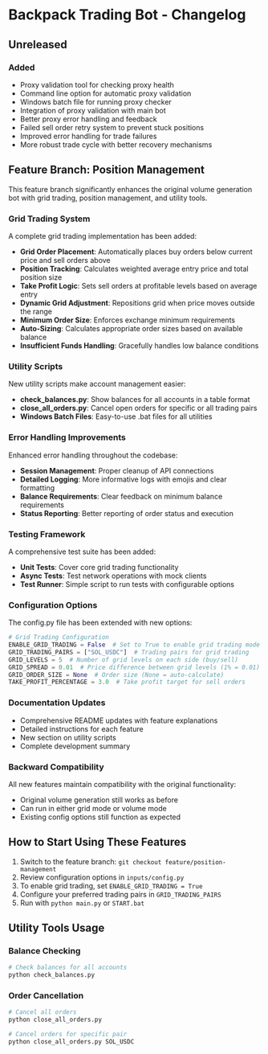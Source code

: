# Backpack Trading Bot - Changelog

## Unreleased
### Added
- Proxy validation tool for checking proxy health
- Command line option for automatic proxy validation
- Windows batch file for running proxy checker
- Integration of proxy validation with main bot
- Better proxy error handling and feedback
- Failed sell order retry system to prevent stuck positions
- Improved error handling for trade failures
- More robust trade cycle with better recovery mechanisms

## Feature Branch: Position Management

This feature branch significantly enhances the original volume generation bot with grid trading, position management, and utility tools.

### Grid Trading System

A complete grid trading implementation has been added:

- **Grid Order Placement**: Automatically places buy orders below current price and sell orders above
- **Position Tracking**: Calculates weighted average entry price and total position size
- **Take Profit Logic**: Sets sell orders at profitable levels based on average entry
- **Dynamic Grid Adjustment**: Repositions grid when price moves outside the range
- **Minimum Order Size**: Enforces exchange minimum requirements
- **Auto-Sizing**: Calculates appropriate order sizes based on available balance
- **Insufficient Funds Handling**: Gracefully handles low balance conditions

### Utility Scripts

New utility scripts make account management easier:

- **check_balances.py**: Show balances for all accounts in a table format
- **close_all_orders.py**: Cancel open orders for specific or all trading pairs
- **Windows Batch Files**: Easy-to-use .bat files for all utilities

### Error Handling Improvements

Enhanced error handling throughout the codebase:

- **Session Management**: Proper cleanup of API connections
- **Detailed Logging**: More informative logs with emojis and clear formatting
- **Balance Requirements**: Clear feedback on minimum balance requirements
- **Status Reporting**: Better reporting of order status and execution

### Testing Framework

A comprehensive test suite has been added:

- **Unit Tests**: Cover core grid trading functionality
- **Async Tests**: Test network operations with mock clients
- **Test Runner**: Simple script to run tests with configurable options

### Configuration Options

The config.py file has been extended with new options:

```python
# Grid Trading Configuration
ENABLE_GRID_TRADING = False  # Set to True to enable grid trading mode
GRID_TRADING_PAIRS = ["SOL_USDC"]  # Trading pairs for grid trading
GRID_LEVELS = 5  # Number of grid levels on each side (buy/sell)
GRID_SPREAD = 0.01  # Price difference between grid levels (1% = 0.01)
GRID_ORDER_SIZE = None  # Order size (None = auto-calculate)
TAKE_PROFIT_PERCENTAGE = 3.0  # Take profit target for sell orders
```

### Documentation Updates

- Comprehensive README updates with feature explanations
- Detailed instructions for each feature
- New section on utility scripts
- Complete development summary

### Backward Compatibility

All new features maintain compatibility with the original functionality:
- Original volume generation still works as before
- Can run in either grid mode or volume mode
- Existing config options still function as expected

## How to Start Using These Features

1. Switch to the feature branch: `git checkout feature/position-management`
2. Review configuration options in `inputs/config.py`
3. To enable grid trading, set `ENABLE_GRID_TRADING = True`
4. Configure your preferred trading pairs in `GRID_TRADING_PAIRS`
5. Run with `python main.py` or `START.bat`

## Utility Tools Usage

### Balance Checking
```bash
# Check balances for all accounts
python check_balances.py
```

### Order Cancellation
```bash
# Cancel all orders
python close_all_orders.py

# Cancel orders for specific pair
python close_all_orders.py SOL_USDC
```